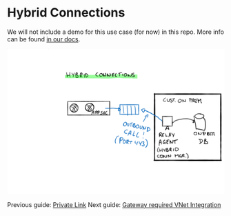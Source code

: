 # Hybrid Connections

We will not include a demo for this use case (for now) in this repo. More info can be found [in our docs](https://docs.microsoft.com/azure/app-service/app-service-hybrid-connections).

![Hybrid connection](../media/hybrid%20connections.svg)

Previous guide: [Private Link](04_privatelink.md)
Next guide: [Gateway required VNet Integration](06_GWrequiredVNetintegration.md)